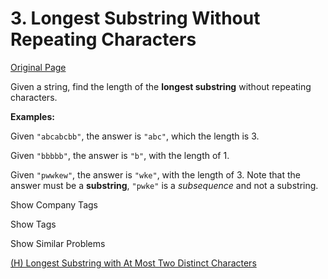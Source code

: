 # 3. Longest Substring Without Repeating Characters

[Original Page](https://leetcode.com/problems/longest-substring-without-repeating-characters/)

Given a string, find the length of the **longest substring** without repeating characters.

**Examples:**

Given `"abcabcbb"`, the answer is `"abc"`, which the length is 3.

Given `"bbbbb"`, the answer is `"b"`, with the length of 1.

Given `"pwwkew"`, the answer is `"wke"`, with the length of 3\. Note that the answer must be a **substring**, `"pwke"` is a _subsequence_ and not a substring.

<div>

<div id="company_tags" class="btn btn-xs btn-warning">Show Company Tags</div>

<span class="hidebutton" style="display: none;">[Amazon](/company/amazon/) [Adobe](/company/adobe/) [Bloomberg](/company/bloomberg/) [Yelp](/company/yelp/)</span></div>

<div>

<div id="tags" class="btn btn-xs btn-warning">Show Tags</div>

<span class="hidebutton" style="display: none;">[Hash Table](/tag/hash-table/) [Two Pointers](/tag/two-pointers/) [String](/tag/string/)</span></div>

<div>

<div id="similar" class="btn btn-xs btn-warning">Show Similar Problems</div>

<span class="hidebutton">[(H) Longest Substring with At Most Two Distinct Characters](/problems/longest-substring-with-at-most-two-distinct-characters/)</span></div>